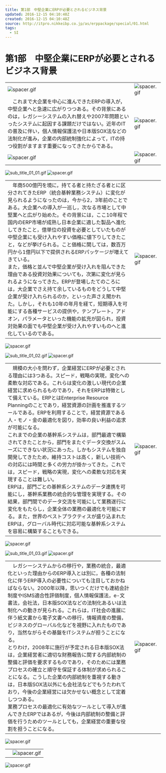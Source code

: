```yaml
---
title: 第1部　中堅企業にERPが必要とされるビジネス背景
updated: 2016-12-15 04:10:48Z
created: 2016-12-15 04:10:48Z
source: http://itpro.nikkeibp.co.jp/as/erppackage/special/01.html
tags:
  - SI
---
```


# 第1部　中堅企業にERPが必要とされるビジネス背景

|     |     |
| --- | --- |
| ![spacer.gif](../_resources/spacer-3.gif) | ![spacer.gif](../_resources/spacer-3.gif) |
| 　これまで大企業を中心に進んできたERPの導入が，中堅企業へと急速に広がりつつある。その背景にあるのは，レガシーシステムの入れ替えや2007年問題といったシステムに起因する課題だけではない。近年のITの普及に伴い，個人情報保護法や日本版SOX法などの法制化が進み，企業の内部統制強化によって，ITの持つ役割がますます重要になってきたからである。 | ![spacer.gif](../_resources/spacer-3.gif) |
| ![spacer.gif](../_resources/spacer-3.gif) | ![spacer.gif](../_resources/spacer-3.gif) |

 ![sub_title_01_01.gif](../_resources/sub_title_01_01.gif)
![spacer.gif](../_resources/spacer-3.gif)

|     |     |
| --- | --- |
| 　年商500億円を境に，持てる者と持たざる者とに区分されてきたERP（統合基幹業務システム）に変化が見られるようになったのは，今から2，3年前のことである。大企業への導入が一巡し，次なる市場として中堅業へと広がり始めた。その背景には，ここ10年程で国内のERP市場が成熟し日本企業に適した製品へ進化してきたこと，億単位の投資を必要としていたものが中堅企業にも受け入れやすい価格に値下りしてきたこと，などが挙げられる。こと価格に関しては，数百万円から1億円以下で提供されるERPパッケージが増えてきている。<br>また，価格と並んで中堅企業が受け入れを阻んできた理由である投資対効果についても，次第に変化が見られるようになってきた。ERPが登場したてのころには，大企業でさえ持て余しているものをどうして中堅企業が受け入れられるのか，といった声さえ聞かれた。しかし，それも10年の年月を経て，短期導入を可能にする各種サービスの提供や，テンプレート，アドオン，パラメータといった機能の拡充が図られ，投資対効果の面でも中堅企業が受け入れやすいものへと進化しているのである。 | ![spacer.gif](../_resources/spacer-3.gif) |

![spacer.gif](../_resources/spacer-3.gif)

 ![sub_title_01_02.gif](../_resources/sub_title_01_02.gif)
![spacer.gif](../_resources/spacer-3.gif)

|     |     |
| --- | --- |
| 　規模の大小を問わず，企業経営にERPが必要とされる理由には3つある。スピード，戦略の実現，変化への柔軟な対応である。これらは変化の激しい現代の企業経営に求められるものであり，それをERPは特徴として備えている。ERPとはEnterprise Resource Planningのことであり，経営資源の計画を推進するツールである。ERPを利用することで，経営資源である人・モノ・金の最適化を図り，効率の良い利益の追求が可能になる。<br>これまでの企業の基幹系システムは，部門最適で構築されてきたことから，部門をまたぐデータ交換がスムーズにできない状況にあった。しかもシステムを独自開発してきたため，維持コストは高く，新しい技術への対応には時間と多くの労力が掛かってきた。これでは，スピード，戦略の実現，変化への柔軟な対応を実現することは難しい。<br>ERPは，部門ごとの基幹系システムのデータ連携を可能にし，基幹系業務の統合的な管理を実現する。その結果，部門間でのデータ交流を可能にして業務遂行に変化をもたらし，企業全体の業務の最適化を可能にする。また，世界のベストプラクティスが盛り込まれたERPは，グローバル時代に対応可能な基幹系システムを容易に構築することもできる。 | ![spacer.gif](../_resources/spacer-3.gif) |

![spacer.gif](../_resources/spacer-3.gif)

 ![sub_title_01_03.gif](../_resources/sub_title_01_03.gif)
![spacer.gif](../_resources/spacer-3.gif)

|     |     |
| --- | --- |
| 　レガシーシステムからの移行や，業務の統合，最適化といった理由からのERP導入とは別に，各種の法制化に伴うERP導入の必要性についても注目しておかねばならない。2000年以降，思いつくだけでも連結会計制度やISMS適合性評価制度，個人情報保護法，e-文書法，会社法，日本版SOX法などの法制化あるいは法制化への動きが見られる。これらは，IT社会の進展に伴う紙文書から電子文書への移行，情報資産の整備，ビジネスのグローバル化などを視野に入れたものであり，当然ながらその基盤をITシステムが担うことになる。<br>とりわけ，2008年に施行が予定される日本版SOX法は，企業経営者に適切な財務報告に関する内部統制の整備と評価を要求するものであり，そのためには業務プロセスの確立と順守を保証する体制が求められることになる。こうした企業の内部統制を重視する動きは，日本版SOX法以外にも会社法などでもうたわれており，今後の企業経営には欠かせない概念として定着しつつある。<br>業務プロセスの最適化に有効なツールとして導入が進んできたERPではあるが，今後は内部統制の整備と評価を行うためのツールとしても，企業経営の重要な役割を担うことになる。 | ![spacer.gif](../_resources/spacer-3.gif) |

![spacer.gif](../_resources/spacer-3.gif)

|     |     |
| --- | --- |
|     | ![spacer.gif](../_resources/spacer-3.gif) |

![spacer.gif](../_resources/spacer-3.gif)